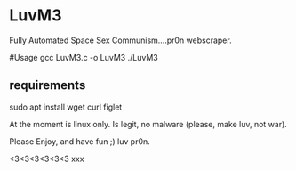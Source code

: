 # LuvM3
Fully Automated Space Sex Communism....pr0n webscraper.

#Usage
gcc LuvM3.c -o LuvM3
./LuvM3


## requirements
sudo apt install wget curl figlet

At the moment is linux only. Is legit, no malware (please, make luv, not war). 

Please Enjoy, and have fun ;) 
luv pr0n.

<3<3<3<3<3<3 xxx
